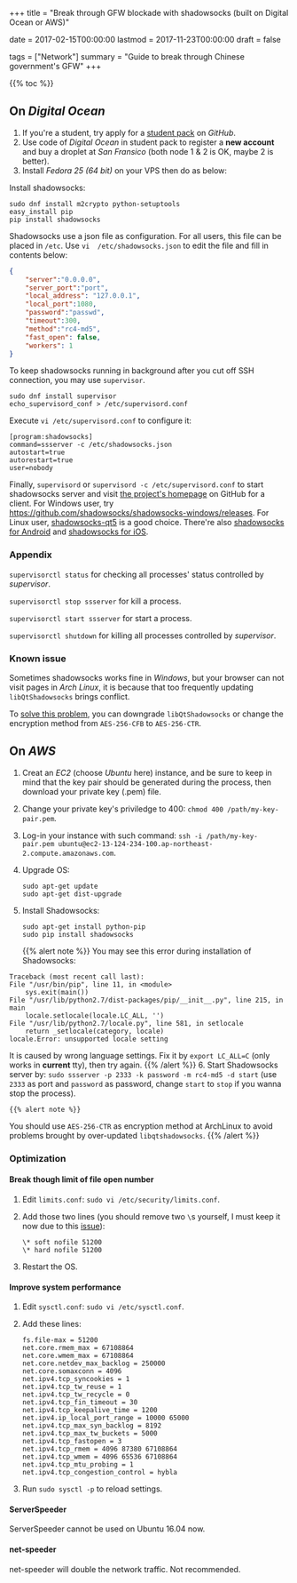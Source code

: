+++
title = "Break through GFW blockade with shadowsocks (built on Digital Ocean or AWS)"

date = 2017-02-15T00:00:00
lastmod = 2017-11-23T00:00:00
draft = false

tags = ["Network"]
summary = "Guide to break through Chinese government's GFW"
+++

{{% toc %}}

## On *Digital Ocean*

1. If you're a student, try apply for a [student pack](https://education.github.com/pack/) on *GitHub*.
2. Use code of *Digital Ocean* in student pack to register a **new account** and buy a droplet at *San Fransico* (both node 1 & 2 is OK, maybe 2 is better).
3. Install *Fedora 25 (64 bit)* on your VPS then do as below:

Install shadowsocks:

```shell
sudo dnf install m2crypto python-setuptools
easy_install pip
pip install shadowsocks
```

Shadowsocks use a json file as configuration. For all users, this file can be placed in `/etc`.
Use `vi  /etc/shadowsocks.json` to edit the file and fill in contents below:

```json
{
    "server":"0.0.0.0",
    "server_port":"port",
    "local_address": "127.0.0.1",
    "local_port":1080,
    "password":"passwd",
    "timeout":300,
    "method":"rc4-md5",
    "fast_open": false,
    "workers": 1
}
```

To keep shadowsocks running in background after you cut off SSH connection, you may use `supervisor`.

```shell
sudo dnf install supervisor
echo_supervisord_conf > /etc/supervisord.conf
```

Execute `vi /etc/supervisord.conf` to configure it:

```pre
[program:shadowsocks]
command=ssserver -c /etc/shadowsocks.json
autostart=true
autorestart=true
user=nobody
```

Finally, `supervisord` or `supervisord -c /etc/supervisord.conf` to start shadowsocks server and visit [the project's homepage](https://github.com/shadowsocks) on GitHub for a client.
For Windows user, try https://github.com/shadowsocks/shadowsocks-windows/releases.
For Linux user, [shadowsocks-qt5](https://github.com/shadowsocks/shadowsocks-qt5/releases) is a good choice.
There're also [shadowsocks for Android](https://github.com/shadowsocks/shadowsocks-android/releases) and [shadowsocks for iOS](https://github.com/shadowsocks/shadowsocks-iOS/releases).

### Appendix

`supervisorctl status` for checking all processes' status controlled by *supervisor*.

`supervisorctl stop ssserver` for kill a process.

`supervisorctl start ssserver` for start a process.

`supervisorctl shutdown` for killing all processes controlled by *supervisor*.

### Known issue

Sometimes shadowsocks works fine in *Windows*,
but your browser can not visit pages in *Arch Linux*, 
it is because that too frequently updating `libQtShadowsocks` brings conflict.

To [solve this problem](https://github.com/shadowsocks/shadowsocks-qt5/issues/550),
you can downgrade `libQtShadowsocks` or change the encryption method from `AES-256-CFB` to `AES-256-CTR`.

## On *AWS*

1. Creat an *EC2* (choose *Ubuntu* here) instance, and be sure to keep in mind that the key pair should be generated during the process, then download your private key (.pem) file.
2. Change your private key's priviledge to 400: `chmod 400 /path/my-key-pair.pem`.
3. Log-in your instance with such command: `ssh -i /path/my-key-pair.pem ubuntu@ec2-13-124-234-100.ap-northeast-2.compute.amazonaws.com`.
4. Upgrade OS:

    ```shell
    sudo apt-get update
    sudo apt-get dist-upgrade
    ```
5. Install Shadowsocks:

    ```shell
    sudo apt-get install python-pip
    sudo pip install shadowsocks
    ```
    {{% alert note %}}
You may see this error during installation of Shadowsocks:
```pre
Traceback (most recent call last):
File "/usr/bin/pip", line 11, in <module>
    sys.exit(main())
File "/usr/lib/python2.7/dist-packages/pip/__init__.py", line 215, in main
    locale.setlocale(locale.LC_ALL, '')
File "/usr/lib/python2.7/locale.py", line 581, in setlocale
    return _setlocale(category, locale)
locale.Error: unsupported locale setting
```

It is caused by wrong language settings. Fix it by `export LC_ALL=C` (only works in **current** tty), then try again.
    {{% /alert %}}
6. Start Shadowsocks server by: `sudo ssserver -p 2333 -k password -m rc4-md5 -d start` (use `2333` as port and `password` as password, change `start` to `stop` if you wanna stop the process).

    {{% alert note %}}
You should use `AES-256-CTR` as encryption method at ArchLinux to avoid problems brought by over-updated `libqtshadowsocks`.
    {{% /alert %}}

### Optimization

#### Break though limit of file open number

1. Edit `limits.conf`: `sudo vi /etc/security/limits.conf`.
2. Add those two lines (you should remove two `\`s yourself, I must keep it now due to this [issue](https://github.com/gcushen/hugo-academic/issues/391)):

    ```pre
    \* soft nofile 51200
    \* hard nofile 51200
    ```
3. Restart the OS.

#### Improve system performance

1. Edit `sysctl.conf`: `sudo vi /etc/sysctl.conf`.
2. Add these lines:

    ```pre
    fs.file-max = 51200
    net.core.rmem_max = 67108864
    net.core.wmem_max = 67108864
    net.core.netdev_max_backlog = 250000
    net.core.somaxconn = 4096
    net.ipv4.tcp_syncookies = 1
    net.ipv4.tcp_tw_reuse = 1
    net.ipv4.tcp_tw_recycle = 0
    net.ipv4.tcp_fin_timeout = 30
    net.ipv4.tcp_keepalive_time = 1200
    net.ipv4.ip_local_port_range = 10000 65000
    net.ipv4.tcp_max_syn_backlog = 8192
    net.ipv4.tcp_max_tw_buckets = 5000
    net.ipv4.tcp_fastopen = 3
    net.ipv4.tcp_rmem = 4096 87380 67108864
    net.ipv4.tcp_wmem = 4096 65536 67108864
    net.ipv4.tcp_mtu_probing = 1
    net.ipv4.tcp_congestion_control = hybla
    ```
3. Run `sudo sysctl -p` to reload settings.

#### ServerSpeeder

ServerSpeeder cannot be used on Ubuntu 16.04 now.

#### net-speeder

net-speeder will double the network traffic. Not recommended.